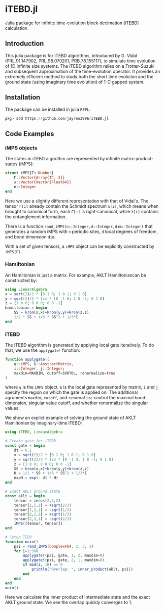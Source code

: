 # iTEBD.jl

Julia package for infinite time-evolution block-decimation (iTEBD) calculation.

## Introduction

This julia package is for iTEBD algorithms, introduced by G. Vidal (PRL.91.147902, PRL.98.070201, PRB.78.155117), to simulate time evolution of 1D infinite size systems. The iTEBD algorithm relies on a Trotter-Suzuki and subsequent approximation of the time-evolution operator. It provides an extremely efficient method to study both the short time evolution and the ground state (using imaginary time evolution) of 1-D gapped system.

## Installation

The package can be installed in julia ```REPL```:

```julia
pkg> add https://github.com/jayren3996/iTEBD.jl
```

## Code Examples

### iMPS objects

The states in iTEBD algorithm are represented by infinite matrix-product-states (iMPS):

```julia
struct iMPS{T<:Number}
    Γ::Vector{Array{TΓ, 3}}
    λ::Vector{Vector{Float64}}
    n::Integer
end
```

Here we use a slightly different representation with that of Vidal's. The tensor `Γ[i]` already contain the Schmidt spectrum `λ[i]`, which means when brought to canonical form, each `Γ[i]` is right-canonical, while `λ[i]` contains the entanglement information.

There is a function `rand_iMPS(n::Integer,d::Integer,dim::Integer)` that generates a random iMPS with `n` periodic sites, `d` local degrees of freedom, and bond dimension `dim`.

With a set of given tensors, a `iMPS` object can be explicitly constructed by `iMPS(Γ)`.

### Hamiltonian

An Hamiltonian is just a matrix. For example, AKLT Hamiltoniancan be constructed by:

```julia
using LinearAlgebra
x = sqrt(2)/2 * [0 1 0; 1 0 1; 0 1 0]
y = sqrt(2)/2 * 1im * [0 -1 0; 1 0 -1; 0 1 0]
z = [1 0 0; 0 0 0; 0 0 -1]
hamiltonian = begin
    SS = kron(x,x)+kron(y,y)+kron(z,z)
    1/2 * SS + 1/6 * SS^2 + 1/3*I
end
```

### iTEBD

The iTEBD algorithm is generated by applying local gate iteratively. To do that, we use the `applygate!` function:

```julia
function applygate!(
    ψ::iMPS, G::AbstractMatrix,
    i::Integer, j::Integer;
    maxdim=MAXDIM, cutoff=SVDTOL, renormalize=true
)
```

where `ψ` is the `iMPS` object, `G` is the local gate represented by matrix, `i` and `j` specify the region on which the gate is applied on. The additional agruments `maxdim`, `cutoff`, and `renormalize` control the maximal bond dimension, singular value cutoff, and whether renormalize the singular values. 

We show an explict example of solving the ground state of AKLT Hamiltonian by imaginary-time iTEBD:

```julia
using iTEBD, LinearAlgebra

# Create gate for iTEBD
const gate = begin
    dτ = 0.1
    x = sqrt(2)/2 * [0 1 0; 1 0 1; 0 1 0]
	y = sqrt(2)/2 * 1im * [0 -1 0; 1 0 -1; 0 1 0]
	z = [1 0 0; 0 0 0; 0 0 -1]
    SS = kron(x,x)+kron(y,y)+kron(z,z)
	H = 1/2 * SS + 1/6 * SS^2 + 1/3*I
    expH = exp(- dτ * H)
end

# Exact AKLT ground state
const aklt = begin
    tensor = zeros(2,3,2)
    tensor[1,1,2] = +sqrt(2/3)
    tensor[1,2,1] = -sqrt(1/3)
    tensor[2,2,2] = +sqrt(1/3)
    tensor[2,3,1] = -sqrt(2/3)
    iMPS([tensor, tensor])
end

# Setup TEBD
function main()
    psi = rand_iMPS(ComplexF64, 2, 3, 1)
    for i=1:500
        applygate!(psi, gate, 1, 2, maxdim=8)
        applygate!(psi, gate, 2, 1, maxdim=8)
        if mod(i, 10) == 0
            println("Overlap: ", inner_product(aklt, psi))
        end
    end
end
main()
```

Here we calculate the inner product of intermediate state and the exact AKLT ground state. We see the overlap quickly converges to 1.

